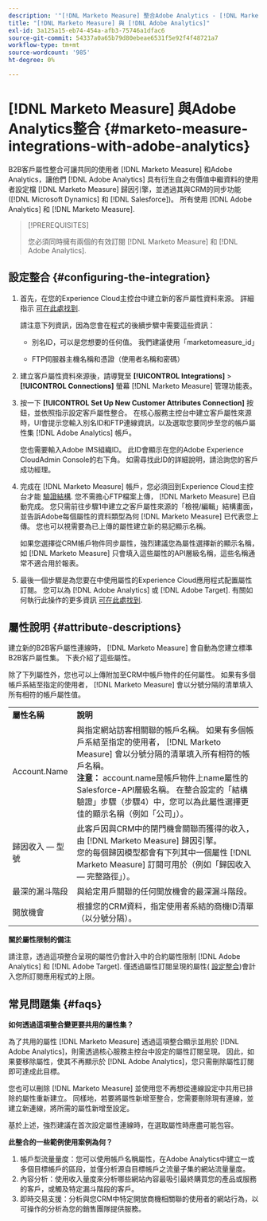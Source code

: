 ```yaml
---
description: '"[!DNL Marketo Measure] 整合Adobe Analytics - [!DNL Marketo Measure]  — 產品檔案」'
title: "[!DNL Marketo Measure] 與 [!DNL Adobe Analytics]"
exl-id: 3a125a15-eb74-454a-afb3-75746a1dfac6
source-git-commit: 54337a0a65b79d80ebeae6531f5e92f4f48721a7
workflow-type: tm+mt
source-wordcount: '985'
ht-degree: 0%

---
```


# [!DNL Marketo Measure] 與Adobe Analytics整合 {#marketo-measure-integrations-with-adobe-analytics}

B2B客戶屬性整合可讓共同的使用者 [!DNL Marketo Measure] 和Adobe Analytics，讓他們 [!DNL Adobe Analytics] 具有衍生自之有價值中繼資料的使用者設定檔 [!DNL Marketo Measure] 歸因引擎，並透過其與CRM的同步功能([!DNL Microsoft Dynamics] 和 [!DNL Salesforce])。 所有使用 [!DNL Adobe Analytics] 和 [!DNL Marketo Measure].

>[!PREREQUISITES]
>
>您必須同時擁有兩個的有效訂閱 [!DNL Marketo Measure] 和 [!DNL Adobe Analytics].

## 設定整合 {#configuring-the-integration}

1. 首先，在您的Experience Cloud主控台中建立新的客戶屬性資料來源。 詳細指示 [可在此處找到](https://docs.adobe.com/content/help/en/core-services/interface/customer-attributes/t-crs-usecase.html).

   請注意下列資訊，因為您會在程式的後續步驟中需要這些資訊：

   * 別名ID，可以是您想要的任何值。 我們建議使用「marketomeasure_id」

   * FTP伺服器主機名稱和憑證（使用者名稱和密碼）

1. 建立客戶屬性資料來源後，請導覽至 **[!UICONTROL Integrations]** > **[!UICONTROL Connections]** 螢幕 [!DNL Marketo Measure] 管理功能表。

1. 按一下 **[!UICONTROL Set Up New Customer Attributes Connection]** 按鈕，並依照指示設定客戶屬性整合。 在核心服務主控台中建立客戶屬性來源時，UI會提示您輸入別名ID和FTP連線資訊，以及選取您要同步至您的帳戶屬性集 [!DNL Adobe Analytics] 帳戶。

   您也需要輸入Adobe IMS組織ID。 此ID會顯示在您的Adobe Experience CloudAdmin Console的右下角。 如需尋找此ID的詳細說明，請洽詢您的客戶成功經理。

1. 完成在 [!DNL Marketo Measure] 帳戶，您必須回到Experience Cloud主控台才能 [驗證結構](https://docs.adobe.com/content/help/en/core-services/interface/customer-attributes/validate-schema.html). 您不需擔心FTP檔案上傳， [!DNL Marketo Measure] 已自動完成。 您只需前往步驟1中建立之客戶屬性來源的「檢視/編輯」結構畫面，並告訴Adobe每個屬性的資料類型為何 [!DNL Marketo Measure] 已代表您上傳。 您也可以視需要為已上傳的屬性建立新的易記顯示名稱。

   如果您選擇從CRM帳戶物件同步屬性，強烈建議您為屬性選擇新的顯示名稱，如 [!DNL Marketo Measure] 只會填入這些屬性的API層級名稱，這些名稱通常不適合用於報表。

1. 最後一個步驟是為您要在中使用屬性的Experience Cloud應用程式配置屬性訂閱。  您可以為 [!DNL Adobe Analytics] 或 [!DNL Adobe Target].  有關如何執行此操作的更多資訊 [可在此處找到](https://docs.adobe.com/content/help/en/core-services/interface/customer-attributes/subscription.html).

## 屬性說明 {#attribute-descriptions}

建立新的B2B客戶屬性連線時， [!DNL Marketo Measure] 會自動為您建立標準B2B客戶屬性集。 下表介紹了這些屬性。

除了下列屬性外，您也可以上傳附加至CRM中帳戶物件的任何屬性。 如果有多個帳戶系結至指定的使用者， [!DNL Marketo Measure] 會以分號分隔的清單填入所有相符的帳戶屬性值。

<table> 
 <colgroup> 
  <col> 
  <col> 
 </colgroup> 
 <tbody> 
  <tr> 
   <td><b>屬性名稱</b></td> 
   <td><b>說明</b></td>
  </tr> 
  <tr> 
   <td>Account.Name</td> 
   <td>與指定網站訪客相關聯的帳戶名稱。 如果有多個帳戶系結至指定的使用者， [!DNL Marketo Measure] 會以分號分隔的清單填入所有相符的帳戶名稱。<br/>
   <strong>注意：</strong> account.name是帳戶物件上name屬性的Salesforce-API層級名稱。 在整合設定的「結構驗證」步驟（步驟4）中，您可以為此屬性選擇更佳的顯示名稱（例如「公司」）。</td>
  </tr>
  <tr> 
   <td>歸因收入 — 型號</td> 
   <td>此客戶因與CRM中的閉門機會關聯而獲得的收入，由 [!DNL Marketo Measure] 歸因引擎。<br/>
   您的每個歸因模型都會有下列其中一個屬性 [!DNL Marketo Measure] 訂閱可用於（例如「歸因收入 — 完整路徑」）。</td>
  </tr>
  <tr> 
   <td>最深的漏斗階段</td> 
   <td>與給定用戶關聯的任何開放機會的最深漏斗階段。</td>
  </tr>
  <tr> 
   <td>開放機會</td> 
   <td>根據您的CRM資料，指定使用者系結的商機ID清單（以分號分隔）。</td>
  </tr> 
 </tbody> 
</table>

**關於屬性限制的備注**

請注意，透過這項整合呈現的屬性仍會計入中的合約屬性限制 [!DNL Adobe Analytics] 和 [!DNL Adobe Target]. 僅透過屬性訂閱呈現的屬性( [設定整合](#configuring-the-integration))會計入您所訂閱應用程式的上限。

## 常見問題集 {#faqs}

**如何透過這項整合變更要共用的屬性集？**

為了共用的屬性 [!DNL Marketo Measure] 透過這項整合顯示並用於 [!DNL Adobe Analytics]，則需透過核心服務主控台中設定的屬性訂閱呈現。 因此，如果要移除屬性，使其不再顯示於 [!DNL Adobe Analytics]，您只需刪除屬性訂閱即可達成此目標。

您也可以刪除 [!DNL Marketo Measure] 並使用您不再想從連線設定中共用已排除的屬性重新建立。 同樣地，若要將屬性新增至整合，您需要刪除現有連線，並建立新連線，將所需的屬性新增至設定。

基於上述，強烈建議在首次設定屬性連線時，在選取屬性時應盡可能包容。

**此整合的一些範例使用案例為何？**

1. 帳戶型流量量度：您可以使用帳戶名稱屬性，在Adobe Analytics中建立一或多個目標帳戶的區段，並僅分析源自目標帳戶之流量子集的網站流量量度。
1. 內容分析：使用收入量度來分析哪些網站內容最吸引最終購買您的產品或服務的客戶，或觸及特定漏斗階段的客戶。
1. 即時交易支援：分析與您CRM中特定開放商機相關聯的使用者的網站行為，以可操作的分析為您的銷售團隊提供服務。
